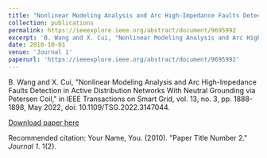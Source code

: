 ```yaml
---
title: "Nonlinear Modeling Analysis and Arc High-Impedance Faults Detection in Active Distribution Networks With Neutral Grounding via Petersen Coil"
collection: publications
permalink: https://ieeexplore.ieee.org/abstract/document/9695992
excerpt: 'B. Wang and X. Cui, "Nonlinear Modeling Analysis and Arc High-Impedance Faults Detection in Active Distribution Networks With Neutral Grounding via Petersen Coil," in IEEE Transactions on Smart Grid, vol. 13, no. 3, pp. 1888-1898, May 2022, doi: 10.1109/TSG.2022.3147044'
date: 2010-10-01
venue: 'Journal 1'
paperurl: 'https://ieeexplore.ieee.org/abstract/document/9695992'
---
```

B. Wang and X. Cui, "Nonlinear Modeling Analysis and Arc High-Impedance Faults Detection in Active Distribution Networks With Neutral Grounding via Petersen Coil," in IEEE Transactions on Smart Grid, vol. 13, no. 3, pp. 1888-1898, May 2022, doi: 10.1109/TSG.2022.3147044.

[Download paper here](https://ieeexplore.ieee.org/abstract/document/9695992)

Recommended citation: Your Name, You. (2010). "Paper Title Number 2." <i>Journal 1</i>. 1(2).
